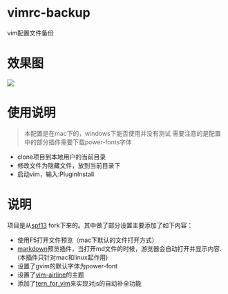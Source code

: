 # vimrc-backup

vim配置文件备份

# 效果图

![]("https://github.com/OTAKU-Wang/vimrc-backup/blob/master/img/result.png")

# 使用说明

> 本配置是在mac下的，windows下能否使用并没有测试
需要注意的是配置中的部分插件需要下载power-fonts字体

- clone项目到本地用户的当前目录
- 修改文件为隐藏文件，放到当前目录下
- 启动vim，输入:PluginInstall

# 说明

项目是从[spf13](https://github.com/spf13/spf13-vim) fork下来的。其中做了部分设置主要添加了如下内容：

- 使用F5打开文件预览（mac下默认的文件打开方式）
- [markdown](https://github.com/suan/vim-instant-markdown)预览插件，当打开md文件的时候，游览器会自动打开并显示内容.(本插件只针对mac和linux起作用)
- 设置了gvim的默认字体为power-font
- 设置了[vim-airline](https://github.com/vim-airline/vim-airline)的主题
- 添加了[tern_for_vim](https://github.com/ternjs/tern_for_vim)来实现对js的自动补全功能


